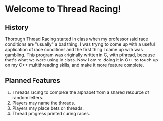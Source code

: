 # Welcome to Thread Racing!


## History

Thorough Thread Racing started in class when my professor said race conditions are "usually" a bad thing. I was trying to come up with a useful application
of race conditions and the first thing I came up with was gambling. This program was originally written in C, with pthread, because that's what we were using
in class. Now I am re-doing it in C++ to touch up on my C++ multithreading skills, and make it more feature complete.


## Planned Features
1. Threads racing to complete the alphabet from a shared resource of random letters.
2. Players may name the threads.
3. Players may place bets on threads.
4. Thread progress printed during races.